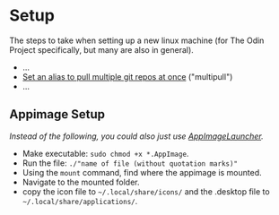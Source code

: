 # Setup

The steps to take when setting up a new linux machine (for The Odin Project specifically, but many are also in general).

- ...
- [Set an alias to pull multiple git repos at once](https://dev.to/rmpato/git-pull-multiple-repositories-at-once-4l68) ("multipull")
- ...

## Appimage Setup

*Instead of the following, you could also just use [AppImageLauncher](https://github.com/TheAssassin/AppImageLauncher).*

- Make executable: `sudo chmod +x *.AppImage`.
- Run the file: `./"name of file (without quotation marks)"`
- Using the `mount` command, find where the appimage is mounted.
- Navigate to the mounted folder.
- copy the icon file to `~/.local/share/icons/` and the .desktop file to `~/.local/share/applications/`.